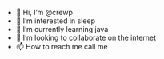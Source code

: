 - 👋 Hi, I’m @crewp
- 👀 I’m interested in sleep
- 🌱 I’m currently learning java
- 💞️ I’m looking to collaborate on the internet
- 📫 How to reach me call me

<!---
crewp/crewp is a ✨ special ✨ repository because its `README.md` (this file) appears on your GitHub profile.
You can click the Preview link to take a look at your changes.
--->
